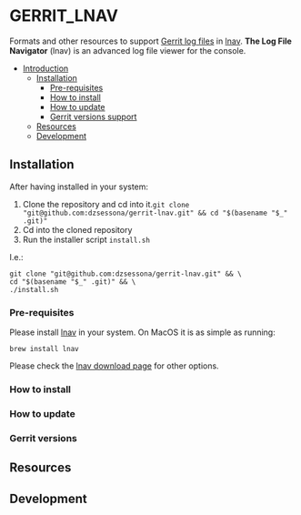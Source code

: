 # GERRIT_LNAV

Formats and other resources to support [Gerrit log files](https://gerrit-review.googlesource.com/Documentation/logs.html) in [lnav](https://lnav.org/).
**The Log File Navigator** (lnav) is an advanced log file viewer for the console.

* [Introduction](#introduction)
  * [Installation](#installation)
    * [Pre-requisites](#pre-requisites)
    * [How to install](#how-to-install)
    * [How to update](#how-to-update)
    * [Gerrit versions support](#gerrit-versions-support)
  * [Resources](#resources)
  * [Development](#development)


## Installation

After having installed in your system:

1. Clone the repository and cd into it.`git clone "git@github.com:dzsessona/gerrit-lnav.git" && cd "$(basename "$_" .git)"`
2. Cd into the cloned repository
3. Run the installer script `install.sh`

I.e.: 
```shell
git clone "git@github.com:dzsessona/gerrit-lnav.git" && \
cd "$(basename "$_" .git)" && \
./install.sh
```

### Pre-requisites

Please install [lnav](https://lnav.org/) in your system. On MacOS it is as simple as running:

```shell
brew install lnav
```

Please check the [lnav download page](https://lnav.org/downloads) for other options.

### How to install



### How to update

### Gerrit versions

## Resources

## Development
